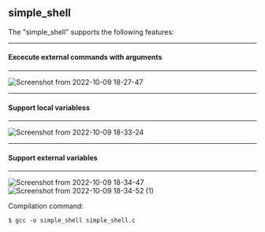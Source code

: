 ## simple_shell

The "simple_shell" supports the following features:

---
#### Excecute external commands with arguments
---
![Screenshot from 2022-10-09 18-27-47](https://user-images.githubusercontent.com/89909599/194771889-6b33f3ac-55aa-477e-abf4-a800651181fc.png)

---
#### Support local variabless
---
![Screenshot from 2022-10-09 18-33-24](https://user-images.githubusercontent.com/89909599/194771920-5e244b78-caec-4ebd-94dd-4578ed5f1b26.png)

---
#### Support external variables
---
![Screenshot from 2022-10-09 18-34-47](https://user-images.githubusercontent.com/89909599/194771968-237fdb37-8c82-40da-944f-7d037fb2f8e9.png)
![Screenshot from 2022-10-09 18-34-52 (1)](https://user-images.githubusercontent.com/89909599/194772114-0ecbe48d-3c9d-461a-bb04-64321c5c0bb3.png)


Compilation command:

```
$ gcc -o simple_shell simple_shell.c

```
